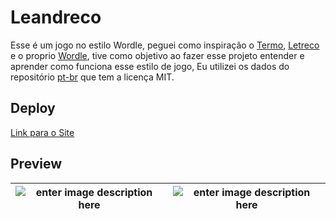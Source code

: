 # Leandreco
Esse é um jogo no estilo Wordle, peguei como inspiração o [Termo](https://term.ooo/), [Letreco](https://www.gabtoschi.com/letreco/) e o proprio [Wordle](https://www.nytimes.com/games/wordle/index.html), 
tive como objetivo ao fazer esse projeto entender e aprender como funciona esse estilo de jogo,
Eu utilizei os dados do repositório [pt-br](https://github.com/fserb/pt-br) que tem a licença MIT.

## Deploy
[Link para o Site](https://leandreco.herokuapp.com)

## Preview
| ![enter image description here](https://i.ibb.co/1myMJ7t/image.png) | ![enter image description here](https://i.ibb.co/gDTCnxV/image-1.png) |
|--|--|
